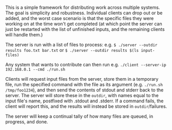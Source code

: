 This is a simple framework for distributing work across multiple systems.
The goal is simplicity and robustness. Individual clients can drop out or be added, and the worst case
scenario is that the specific files they were working on at the time won't get completed (at which point
the server can just be restarted with the list of unfinished inputs, and the remaining clients will handle them.)

The server is run with a list of files to process:
e.g.
`$ ./server --outdir results foo.txt bar.txt`
or 
`$ ./server --outdir results $(ls input-files)`

Any system that wants to contribute can then run e.g.
`./client --server-ip 192.168.0.1 --cmd ./run.sh`

Clients will request input files from the server, store them in a temporary file, 
run the specified command with the file as its argument (e.g. `./run.sh /tmp/foo1234`),
and then send the contents of stdout and stderr back to the server.
The server will store these in the `outdir`, with names equal to the input file's name, postfixed with .stdout and .stderr.
If a command fails, the client will report this, and the results will instead be stored in `outdir`/failures.

The server will keep a continual tally of how many files are queued, in progress, and done.

